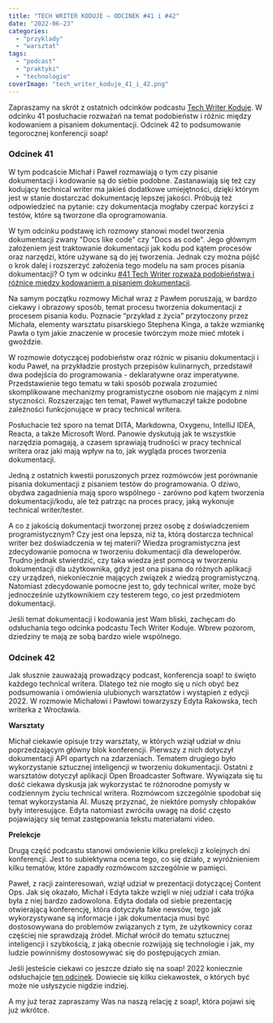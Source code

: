 ```yaml
---
title: "TECH WRITER KODUJE – ODCINEK #41 i #42"
date: "2022-06-23"
categories: 
  - "przyklady"
  - "warsztat"
tags: 
  - "podcast"
  - "praktyki"
  - "technologie"
coverImage: "tech_writer_koduje_41_i_42.png"
---
```


Zapraszamy na skrót z ostatnich odcinków podcastu [Tech Writer Koduje](https://techwriterkoduje.pl/). W odcinku 41 posłuchacie rozważań na temat podobieństw i różnic między kodowaniem a pisaniem dokumentacji. Odcinek 42 to podsumowanie tegorocznej konferencji soap!

### Odcinek 41

W tym podcaście Michał i Paweł rozmawiają o tym czy pisanie dokumentacji i kodowanie są do siebie podobne. Zastanawiają się też czy kodujący technical writer ma jakieś dodatkowe umiejętności, dzięki którym jest w stanie dostarczać dokumentację lepszej jakości. Próbują też odpowiedzieć na pytanie: czy dokumentacja mogłaby czerpać korzyści z testów, które są tworzone dla oprogramowania.

W tym odcinku podstawę ich rozmowy stanowi model tworzenia dokumentacji zwany "Docs like code" czy "Docs as code". Jego głównym założeniem jest traktowanie dokumentacji jak kodu pod kątem procesów oraz narzędzi, które używane są do jej tworzenia. Jednak czy można pójść o krok dalej i rozszerzyć założenia tego modelu na sam proces pisania dokumentacji? O tym w odcinku [#41 Tech Writer rozważa podobieństwa i różnice między kodowaniem a pisaniem dokumentacji](https://techwriterkoduje.pl/blog/2022/05/02/pisanie-dokumentacji-kodowanie).

Na samym początku rozmowy Michał wraz z Pawłem poruszają, w bardzo ciekawy i obrazowy sposób, temat procesu tworzenia dokumentacji z procesem pisania kodu. Poznacie “przykład z życia” przytoczony przez Michała, elementy warsztatu pisarskiego Stephena Kinga, a także wzmiankę Pawła o tym jakie znaczenie w procesie twórczym może mieć młotek i gwoździe.

W rozmowie dotyczącej podobieństw oraz różnic w pisaniu dokumentacji i kodu Paweł, na przykładzie prostych przepisów kulinarnych, przedstawił dwa podejścia do programowania - deklaratywne oraz imperatywne. Przedstawienie tego tematu w taki sposób pozwala zrozumieć skomplikowane mechanizmy programistyczne osobom nie mającym z nimi styczności. Rozszerzając ten temat, Paweł wytłumaczył także podobne zależności funkcjonujące w pracy technical writera.

Posłuchacie też sporo na temat DITA, Markdowna, Oxygenu, IntelliJ IDEA, Reacta, a także Microsoft Word. Panowie dyskutują jak te wszystkie narzędzia pomagają, a czasem sprawiają trudności w pracy technical writera oraz jaki mają wpływ na to, jak wygląda proces tworzenia dokumentacji.

Jedną z ostatnich kwestii poruszonych przez rozmówców jest porównanie pisania dokumentacji z pisaniem testów do programowania. O dziwo, obydwa zagadnienia mają sporo wspólnego - zarówno pod kątem tworzenia dokumentacji/kodu, ale też patrząc na proces pracy, jaką wykonuje technical writer/tester.

A co z jakością dokumentacji tworzonej przez osobę z doświadczeniem programistycznym? Czy jest ona lepsza, niż ta, którą dostarcza technical writer bez doświadczenia w tej materii? Wiedza programistyczna jest zdecydowanie pomocna w tworzeniu dokumentacji dla deweloperów. Trudno jednak stwierdzić, czy taka wiedza jest pomocą w tworzeniu dokumentacji dla użytkownika, gdyż jest ona pisana do różnych aplikacji czy urządzeń, niekoniecznie mających związek z wiedzą programistyczną. Natomiast zdecydowanie pomocne jest to, gdy technical writer, może być jednocześnie użytkownikiem czy testerem tego, co jest przedmiotem dokumentacji.

Jeśli temat dokumentacji i kodowania jest Wam bliski, zachęcam do odsłuchania tego odcinka podcastu Tech Writer Koduje. Wbrew pozorom, dziedziny te mają ze sobą bardzo wiele wspólnego.

### Odcinek 42

Jak słusznie zauważają prowadzący podcast, konferencja soap! to święto każdego technical writera. Dlatego też nie mogło się u nich obyć bez podsumowania i omówienia ulubionych warsztatów i wystąpień z edycji 2022. W rozmowie Michałowi i Pawłowi towarzyszy Edyta Rakowska, tech writerka z Wrocławia.

**Warsztaty**

Michał ciekawie opisuje trzy warsztaty, w których wziął udział w dniu poprzedzającym główny blok konferencji. Pierwszy z nich dotyczył dokumentacji API opartych na zdarzeniach. Tematem drugiego było wykorzystanie sztucznej inteligencji w tworzeniu dokumentacji. Ostatni z warsztatów dotyczył aplikacji Open Broadcaster Software. Wywiązała się tu dość ciekawa dyskusja jak wykorzystać te różnorodne pomysły w codziennym życiu technical writera. Rozmówcom szczególnie spodobał się temat wykorzystania AI. Muszę przyznać, że niektóre pomysły chłopaków były interesujące. Edyta natomiast zwróciła uwagę na dość często pojawiający się temat zastępowania tekstu materiałami video.

**Prelekcje**

Drugą część podcastu stanowi omówienie kilku prelekcji z kolejnych dni konferencji. Jest to subiektywna ocena tego, co się działo, z wyróżnieniem kilku tematów, które zapadły rozmówcom szczególnie w pamięci.

Paweł, z racji zainteresowań, wziął udział w prezentacji dotyczącej Content Ops. Jak się okazało, Michał i Edyta także wzięli w niej udział i cała trójka była z niej bardzo zadowolona. Edyta dodała od siebie prezentację otwierającą konferencję, która dotyczyła fake newsów, tego jak wykorzystywane są informacje i jak dokumentacja musi być dostosowywana do problemów związanych z tym, że użytkownicy coraz częściej nie sprawdzają źródeł. Michał wrócił do tematu sztucznej inteligencji i szybkością, z jaką obecnie rozwijają się technologie i jak, my ludzie powinniśmy dostosowywać się do postępujących zmian.

Jeśli jesteście ciekawi co jeszcze działo się na soap! 2022 koniecznie odsłuchajcie [ten odcinek](https://techwriterkoduje.pl/blog/2022/06/14/soap-2022). Dowiecie się kilku ciekawostek, o których być może nie usłyszycie nigdzie indziej.

A my już teraz zapraszamy Was na naszą relację z soap!, która pojawi się już wkrótce.
